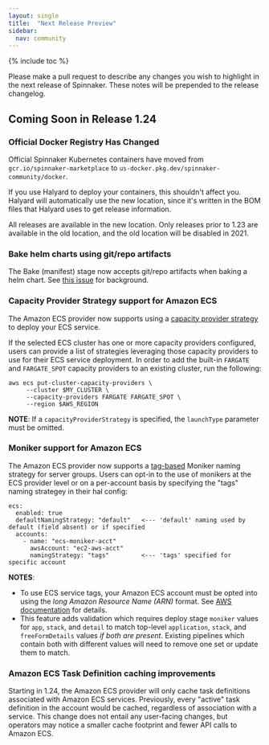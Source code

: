 ```yaml
---
layout: single
title:  "Next Release Preview"
sidebar:
  nav: community
---
```


{% include toc %}

Please make a pull request to describe any changes you wish to highlight
in the next release of Spinnaker. These notes will be prepended to the release
changelog.

## Coming Soon in Release 1.24

### Official Docker Registry Has Changed

Official Spinnaker Kubernetes containers have moved from
`gcr.io/spinnaker-marketplace` to
`us-docker.pkg.dev/spinnaker-community/docker`.

If you use Halyard to deploy your containers, this shouldn't affect you. Halyard
will automatically use the new location, since it's written in the BOM files
that Halyard uses to get release information.

All releases are available in the new location. Only releases prior to 1.23 are
available in the old location, and the old location will be disabled in 2021.

### Bake helm charts using git/repo artifacts

The Bake (manifest) stage now accepts git/repo artifacts when baking a helm
chart.  See [this issue](https://github.com/spinnaker/spinnaker/issues/5249) for
background.

### Capacity Provider Strategy support for Amazon ECS

The Amazon ECS provider now supports using a [capacity provider strategy](https://docs.aws.amazon.com/AmazonECS/latest/developerguide/cluster-capacity-providers.html) to deploy your ECS service. 

If the selected ECS cluster has one or more capacity providers configured, users can provide a list of strategies leveraging those capacity providers to use for their ECS service deployment. In order to add the built-in `FARGATE` and `FARGATE_SPOT` capacity providers to an existing cluster, run the following:
```
aws ecs put-cluster-capacity-providers \
     --cluster $MY_CLUSTER \
     --capacity-providers FARGATE FARGATE_SPOT \
     --region $AWS_REGION
```

**NOTE**: If a `capacityProviderStrategy` is specified, the `launchType` parameter must be omitted. 

### Moniker support for Amazon ECS

The Amazon ECS provider now supports a [tag-based](https://docs.aws.amazon.com/AmazonECS/latest/developerguide/ecs-using-tags.html) Moniker naming strategy for server groups. Users can opt-in to the use of monikers at the ECS provider level or on a per-account basis by specifying the "tags" naming strategey in their hal config:

```
ecs:
  enabled: true
  defaultNamingStrategy: "default"   <--- 'default' naming used by default (field absent) or if specified
  accounts:
    - name: "ecs-moniker-acct"
      awsAccount: "ec2-aws-acct"
      namingStrategy: "tags"         <--- 'tags' specified for specific account

``` 

**NOTES**: 
  * To use ECS service tags, your Amazon ECS account must be opted into using the _long Amazon Resource Name (ARN)_ format. See [AWS documentation](https://docs.aws.amazon.com/AmazonECS/latest/developerguide/ecs-account-settings.html#ecs-resource-ids) for details.
  * This feature adds validation which requires deploy stage `moniker` values for `app`, `stack`, and `detail` to match top-level `application`, `stack`, and `freeFormDetails` values _if both are present_. Existing pipelines which contain both with different values will need to remove one set or update them to match. 

### Amazon ECS Task Definition caching improvements

Starting in 1.24, the Amazon ECS provider will only cache task definitions associated with Amazon ECS services. Previously, every "active" task definition in the account would be cached, regardless of association with a service. This change does not entail any user-facing changes, but operators may notice a smaller cache footprint and fewer API calls to Amazon ECS. 